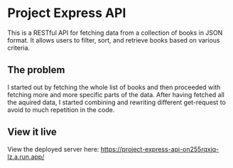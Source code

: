 # Project Express API

This is a RESTful API for fetching data from a collection of books in JSON format. It allows users to filter, sort, and retrieve books based on various criteria.

## The problem

I started out by fetching the whole list of books and then proceeded with fetching more and more specific parts of the data. After having fetched all the aquired data, I started combining and rewriting different get-request to avoid to much repetition in the code.

## View it live
View the deployed server here:
https://project-express-api-on255rqxjq-lz.a.run.app/
